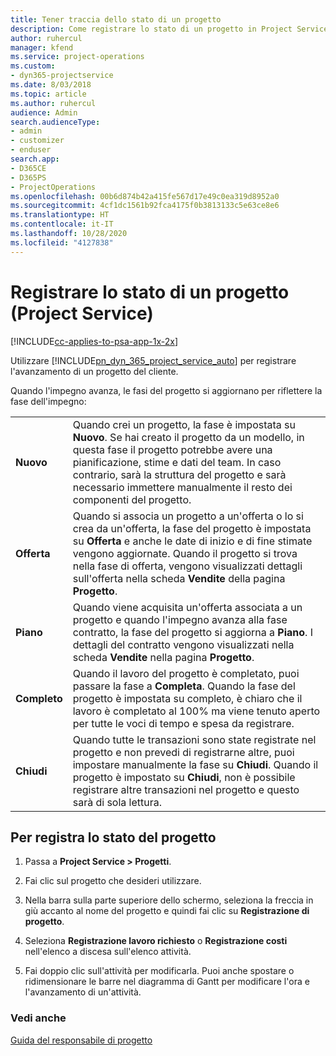 ```yaml
---
title: Tener traccia dello stato di un progetto
description: Come registrare lo stato di un progetto in Project Service
author: ruhercul
manager: kfend
ms.service: project-operations
ms.custom:
- dyn365-projectservice
ms.date: 8/03/2018
ms.topic: article
ms.author: ruhercul
audience: Admin
search.audienceType:
- admin
- customizer
- enduser
search.app:
- D365CE
- D365PS
- ProjectOperations
ms.openlocfilehash: 00b6d874b42a415fe567d17e49c0ea319d8952a0
ms.sourcegitcommit: 4cf1dc1561b92fca4175f0b3813133c5e63ce8e6
ms.translationtype: HT
ms.contentlocale: it-IT
ms.lasthandoff: 10/28/2020
ms.locfileid: "4127838"
---
```

# <a name="track-a-projects-status-project-service"></a>Registrare lo stato di un progetto (Project Service)

[!INCLUDE[cc-applies-to-psa-app-1x-2x](../includes/cc-applies-to-psa-app-1x-2x.md)]

Utilizzare [!INCLUDE[pn_dyn_365_project_service_auto](../includes/pn-dyn-365-project-service-auto.md)] per registrare l'avanzamento di un progetto del cliente.  

Quando l'impegno avanza, le fasi del progetto si aggiornano per riflettere la fase dell'impegno:  


|              |                                                                                                                                                                                                                                                                                                  |
|--------------|--------------------------------------------------------------------------------------------------------------------------------------------------------------------------------------------------------------------------------------------------------------------------------------------------|
|   **Nuovo**    | Quando crei un progetto, la fase è impostata su **Nuovo**. Se hai creato il progetto da un modello, in questa fase il progetto potrebbe avere una pianificazione, stime e dati del team. In caso contrario, sarà la struttura del progetto e sarà necessario immettere manualmente il resto dei componenti del progetto. |
|  **Offerta**   |      Quando si associa un progetto a un'offerta o lo si crea da un'offerta, la fase del progetto è impostata su **Offerta** e anche le date di inizio e di fine stimate vengono aggiornate. Quando il progetto si trova nella fase di offerta, vengono visualizzati dettagli sull'offerta nella scheda **Vendite** della pagina **Progetto**.      |
|   **Piano**   |                                     Quando viene acquisita un'offerta associata a un progetto e quando l'impegno avanza alla fase contratto, la fase del progetto si aggiorna a **Piano**. I dettagli del contratto vengono visualizzati nella scheda **Vendite** nella pagina **Progetto**.                                      |
| **Completo** |                    Quando il lavoro del progetto è completato, puoi passare la fase a **Completa**. Quando la fase del progetto è impostata su completo, è chiaro che il lavoro è completato al 100% ma viene tenuto aperto per tutte le voci di tempo e spesa da registrare.                     |
|  **Chiudi**   |           Quando tutte le transazioni sono state registrate nel progetto e non prevedi di registrarne altre, puoi impostare manualmente la fase su **Chiudi**. Quando il progetto è impostato su **Chiudi**, non è possibile registrare altre transazioni nel progetto e questo sarà di sola lettura.           |

## <a name="to-track-a-projects-status"></a>Per registra lo stato del progetto  

1.  Passa a **Project Service > Progetti**.  

2.  Fai clic sul progetto che desideri utilizzare.  

3.  Nella barra sulla parte superiore dello schermo, seleziona la freccia in giù accanto al nome del progetto e quindi fai clic su **Registrazione di progetto**.  

4.  Seleziona **Registrazione lavoro richiesto** o **Registrazione costi** nell'elenco a discesa sull'elenco attività.  

5.  Fai doppio clic sull'attività per modificarla. Puoi anche spostare o ridimensionare le barre nel diagramma di Gantt per modificare l'ora e l'avanzamento di un'attività.  

### <a name="see-also"></a>Vedi anche  
 [Guida del responsabile di progetto](../psa/project-manager-guide.md)
